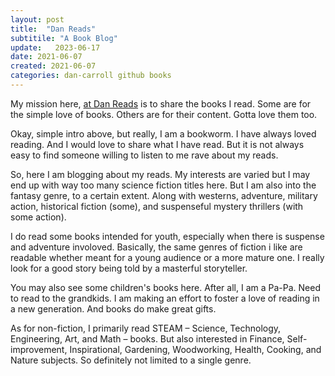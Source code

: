 ```yaml
---
layout: post
title:  "Dan Reads"
subtitile: "A Book Blog"
update:   2023-06-17
date: 2021-06-07
created: 2021-06-07
categories: dan-carroll github books
---
```


My mission here, [at Dan Reads](https://dan-carroll.github.io/danreads/) is to share the books I read. Some are for the simple love of books. Others are for their content. Gotta love them too.

Okay, simple intro above, but really, I am a bookworm. I have always loved reading. And I would love to share what I have read. But it is not always easy to find someone willing to listen to me rave about my reads.

So, here I am blogging about my reads. My interests are varied but I may end up with way too many science fiction titles here. But I am also into the fantasy genre, to a certain extent. Along with westerns, adventure, military action, historical fiction (some), and suspenseful mystery thrillers (with some action).

I do read some books intended for youth, especially when there is suspense and adventure involoved. Basically, the same genres of fiction i like are readable whether meant for a young audience or a more mature one. I really look for a good story being told by a masterful storyteller.

You may also see some children's books here. After all, I am a Pa-Pa. Need to read to the grandkids. I am making an effort to foster a love of reading in a new generation. And books do make great gifts.

As for non-fiction, I primarily read STEAM – Science, Technology, Engineering, Art, and Math – books. But also interested in Finance, Self-improvement, Inspirational, Gardening, Woodworking, Health, Cooking, and Nature subjects. So definitely not limited to a single genre.

